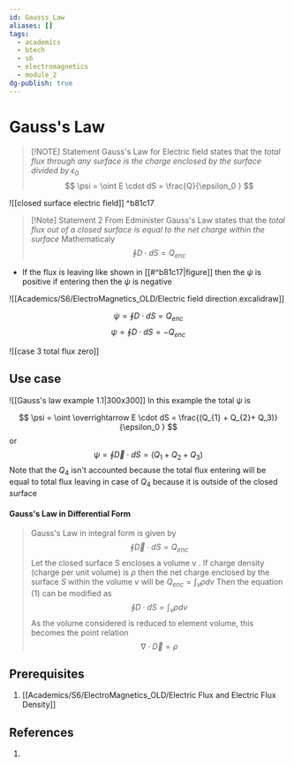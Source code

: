 ```yaml
---
id: Gausss_Law
aliases: []
tags:
  - academics
  - btech
  - s6
  - electromagnetics
  - module_2
dg-publish: true
---
```

# Gauss's Law

> [!NOTE] Statement
> Gauss's Law for Electric field states that the *total flux through any surface is the charge enclosed by the surface divided by $\epsilon_0$*
$$
\psi = \oint E \cdot dS = \frac{Q}{\epsilon_0 }  
$$

![[closed surface electric field]] ^b81c17

> [!Note] Statement 2  From Edminister
> Gauss's Law states that the *total flux out of a closed surface is equal to the net charge within the surface*
> Mathematicaly
>$$
\oint D \cdot dS = Q_{enc}
>$$
>

- If the flux is leaving like shown in [[#^b81c17|figure]] then the $\psi$ is positive if entering then the $\psi$ is negative

![[Academics/S6/ElectroMagnetics_OLD/Electric field direction.excalidraw]]

$$
\psi = \oint D \cdot dS = Q_{enc}\tag{E Flux Positive}
$$
$$
\psi = \oint D \cdot dS = - Q_{enc} \tag{E Flux negative}
$$

![[case 3 total flux zero]]

## Use case

![[Gauss's law example 1.1|300x300]]
In this example the total $\psi$ is 

$$
\psi = \oint \overrightarrow E \cdot dS = \frac{(Q_{1} + Q_{2}+ Q_3)}{\epsilon_0 }
$$
or 
$$
\psi = \oint \overrightarrow D \cdot dS = (Q_{1} + Q_{2}+ Q_3)
$$
Note that the $Q_{4}$ isn't accounted because the total flux entering will be equal to total flux leaving in case of $Q_{4}$ because it is outside of the closed surface

#### Gauss's Law in Differential Form
> Gauss's Law in integral form is given by
>$$
\oint \overrightarrow{D} \cdot dS = Q_{enc}\tag{1}
>$$
>  Let the closed surface S encloses a volume v . If charge density (charge per unit volume) is $\rho$ then the net charge enclosed by the surface $S$ within the volume $v$ will be $Q_{enc} = \int_v \rho dv$ 
>  Then the equation $(1)$ can be modified as 
>$$
\oint D \cdot dS = \int_{v} \rho dv
>$$
>As the volume considered is reduced to element volume, this becomes the point relation 
>$$
\nabla \cdot \overrightarrow{D} = \rho
>$$

## Prerequisites
1. [[Academics/S6/ElectroMagnetics_OLD/Electric Flux and Electric Flux Density]]
## References
1. 